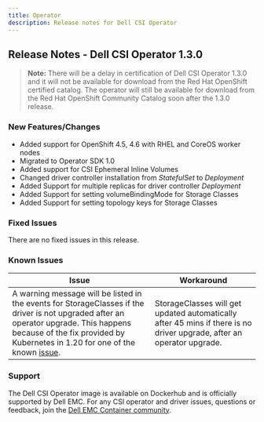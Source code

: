 ```yaml
---
title: Operator
description: Release notes for Dell CSI Operator
---
```


## Release Notes - Dell CSI Operator 1.3.0

>**Note:** There will be a delay in certification of Dell CSI Operator 1.3.0 and it will not be available for download from the Red Hat OpenShift certified catalog. The operator will still be available for download from the Red Hat OpenShift Community Catalog soon after the 1.3.0 release.

### New Features/Changes
- Added support for OpenShift 4.5, 4.6 with RHEL and CoreOS worker nodes
- Migrated to Operator SDK 1.0
- Added support for CSI Ephemeral Inline Volumes
- Changed driver controller installation from _StatefulSet_ to _Deployment_
- Added Support for multiple replicas for driver controller _Deployment_
- Added Support for setting volumeBindingMode for Storage Classes
- Added Support for setting topology keys for Storage Classes

### Fixed Issues
There are no fixed issues in this release.

### Known Issues
| Issue | Workaround |
|-------|------------|
| A warning message will be listed in the events for StorageClasses if the driver is not upgraded after an operator upgrade. This happens because of the fix provided by Kubernetes in 1.20 for one of the known [issue](https://github.com/kubernetes/kubernetes/issues/65200). | StorageClasses will get updated automatically after 45 mins if there is no driver upgrade, after an operator upgrade. |

### Support
The Dell CSI Operator image is available on Dockerhub and is officially supported by Dell EMC.
For any CSI operator and driver issues, questions or feedback, join the [Dell EMC Container community](https://www.dell.com/community/Containers/bd-p/Containers).
